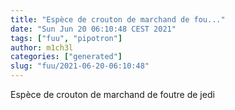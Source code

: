 ```yaml
---
title: "Espèce de crouton de marchand de fou..."
date: "Sun Jun 20 06:10:48 CEST 2021"
tags: ["fuu", "pipotron"]
author: m1ch3l
categories: ["generated"]
slug: "fuu/2021-06-20-06:10:48"
---
```


Espèce de crouton de marchand de foutre de jedi
